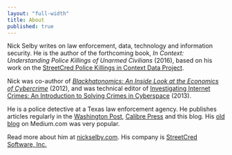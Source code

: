 ```yaml
---
layout: "full-width"
title: About
published: true
---
```


<p>Nick Selby writes on law enforcement, data, technology and information security. He is the author of the forthcoming book, <em>In Context: Understanding Police Killings of Unarmed Civilians</em> (2016), based on his work on the <a href="http://streetcredsoftware.com/pkic" target="_blank">StreetCred Police Killings in Context Data Project</a>.</p>

<p>Nick was co-author of <em><a href="http://www.amazon.com/Blackhatonomics-Inside-Look-Economics-Cybercrime/dp/1597497401" target="_blank">Blackhatonomics: An Inside Look at the Economics of Cybercrime</a></em> (2012), and was technical editor of <a href="http://www.amazon.com/Investigating-Internet-Crimes-Introduction-Cyberspace/dp/0124078176/ref=asap_bc?ie=UTF8" target="_blank">Investigating Internet Crimes: An Introduction to Solving Crimes in Cyberspace</a> (2013).</p> 

<p>He is a police detective at a Texas law enforcement agency. He publishes articles regularly in the <a href="https://www.washingtonpost.com/posteverything/wp/2016/03/03/how-tracking-police-data-by-race-can-make-unfair-laws-look-like-the-cops-fault/" target="_blank">Washington Post</a>, <a href="http://calibrepress.com/author/nick-selby-and-aaron-marco/" target="_blank">Calibre Press</a> and this blog. His <a href="https://medium.com/@nselby/" target="_blank">old blog</a> on Medium.com was very popular.</p>

<p>Read more about him at <a href="http://nickselby.com" target="_blank">nickselby.com</a>. His company is <a href="http://streetcredsoftware.com" target="_blank">StreetCred Software, Inc.</a></p>
